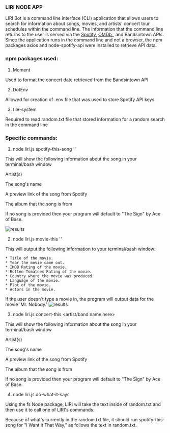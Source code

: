 ### LIRI NODE APP

LIRI Bot is a command line interface (CLI) application that allows users to search for information about songs, movies, and artists' concert tour schedules within the command line. The information that the command line returns to the user is served via the <span style="color:blue"><a href ="https://developer.spotify.com/documentation/web-api/"> Spotify</a></span>, <span style="color:blue"><a href="http://www.omdbapi.com/">OMDb </a></span>, and Bandsintown APIs. Since the application runs in the command line and not a browser, the npm packages axios and node-spotify-api were installed to retrieve API data.

### npm packages used:

1. Moment

Used to format the concert date retrieved from the Bandsintown API

2. DotEnv

Allowed for creation of .env file that was used to store Spotify API keys


3. file-system

Required to read random.txt file that stored information for a random search in the command line


### Specific commands:

1. node liri.js spotify-this-song '<song name here>'

This will show the following information about the song in your terminal/bash window

Artist(s)

The song's name

A preview link of the song from Spotify

The album that the song is from

If no song is provided then your program will default to "The Sign" by Ace of Base.

![results](assets/images.songs.gif)

2. node liri.js movie-this '<movie name here>'

This will output the following information to your terminal/bash window:

    * Title of the movie.
    * Year the movie came out.
    * IMDB Rating of the movie.
    * Rotten Tomatoes Rating of the movie.
    * Country where the movie was produced.
    * Language of the movie.
    * Plot of the movie.
    * Actors in the movie.
If the user doesn't type a movie in, the program will output data for the movie 'Mr. Nobody.'
![results](assets/images.movies.gif)

3. node liri.js concert-this <artist/band name here>

This will show the following information about the song in your terminal/bash window

Artist(s)

The song's name

A preview link of the song from Spotify

The album that the song is from

If no song is provided then your program will default to "The Sign" by Ace of Base.

4. node liri.js do-what-it-says

Using the fs Node package, LIRI will take the text inside of random.txt and then use it to call one of LIRI's commands.

Because of what's currently in the random.txt file, it should run spotify-this-song for "I Want it That Way," as follows the text in random.txt.